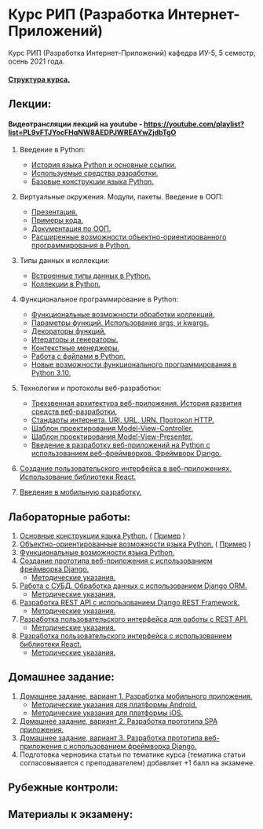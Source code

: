 # Курс РИП (Разработка Интернет-Приложений)
Курс РИП (Разработка Интернет-Приложений) кафедра ИУ-5, 5 семестр, осень 2021 года.

#### [Структура курса.](https://github.com/iu5team/iu5web-fall-2021/blob/master/pres/rip_intro.pdf)

## Лекции:

#### Видеотрансляции лекций на youtube - https://youtube.com/playlist?list=PL9vFTJYocFHqNW8AEDPJWREAYwZjdbTgO

1. Введение в Python:
    * [История языка Python и основные ссылки.](https://github.com/iu5team/iu5web-fall-2021/wiki/python_intro)
    * [Используемые средства разработки.](https://github.com/iu5team/iu5web-fall-2021/wiki/IDE)
    * [Базовые конструкции языка Python.](https://nbviewer.jupyter.org/github/iu5team/iu5web-fall-2021/blob/main/notebooks/lect_1/python_lect_1.ipynb)

1. Виртуальные окружения. Модули, пакеты. Введение в ООП:
    * [Презентация.](https://github.com/iu5team/iu5web-fall-2021/blob/main/pres/lect2/oop.pdf)
    * [Примеры кода.](/code/lect2_code)
    * [Документация по ООП.](https://docs.python.org/3/tutorial/classes.html)
    * [Расширенные возможности объектно-ориентированного программирования в Python.](https://nbviewer.jupyter.org/github/iu5team/iu5web-fall-2021/blob/main/notebooks/oop/oop_adv.ipynb)

1. Типы данных и коллекции:
    * [Встроенные типы данных в Python.](https://nbviewer.jupyter.org/github/iu5team/iu5web-fall-2021/blob/main/notebooks/types_collections/built_in_types.ipynb)
    * [Коллекции в Python.](https://nbviewer.jupyter.org/github/iu5team/iu5web-fall-2021/blob/main/notebooks/types_collections/collections.ipynb)


1. Функциональное программирование в Python:
    * [Функциональные возможности обработки коллекций.](https://nbviewer.jupyter.org/github/iu5team/iu5web-fall-2021/blob/main/notebooks/fp/fp_collections.ipynb)
    * [Параметры функций. Использование args, и kwargs.](https://nbviewer.jupyter.org/github/iu5team/iu5web-fall-2021/blob/main/notebooks/fp/args_kwargs.ipynb)
    * [Декораторы функций.](https://nbviewer.jupyter.org/github/iu5team/iu5web-fall-2021/blob/main/notebooks/fp/decorators.ipynb)
    * [Итераторы и генераторы.](https://nbviewer.jupyter.org/github/iu5team/iu5web-fall-2021/blob/main/notebooks/fp/iterators_generators.ipynb)
    * [Контекстные менеджеры.](https://nbviewer.jupyter.org/github/iu5team/iu5web-fall-2021/blob/main/notebooks/fp/context_managers.ipynb)
    * [Работа с файлами в Python.](https://nbviewer.jupyter.org/github/iu5team/iu5web-fall-2021/blob/main/notebooks/fp/files/files.ipynb)
    * [Новые возможности функционального программирования в Python 3.10.](https://docs.python.org/3.10/whatsnew/3.10.html)

1. Технологии и протоколы веб-разработки:
    * [Трехзвенная архитектура веб-приложения. История развития средств веб-разработки.](https://github.com/iu5team/iu5web-fall-2021/blob/main/pres/lect_web/web_intro.pdf)
    * [Стандарты интернета. URI, URL, URN. Протокол HTTP.](https://github.com/iu5team/iu5web-fall-2021/blob/main/pres/rip_http.pdf)
    * [Шаблон проектирования Model-View-Controller.](https://ru.wikipedia.org/wiki/Model-View-Controller)
    * [Шаблон проектирования Model-View-Presenter.](https://ru.wikipedia.org/wiki/Model-View-Presenter)
    * [Введение в разработку веб-приложений на Python с использованием веб-фреймворков. Фреймворк Django.](https://github.com/iu5team/iu5web-fall-2021/blob/main/pres/rip_django_2021.pdf)

1. [Создание пользовательского интерфейса в веб-приложениях. Использование библиотеки React.](https://drive.google.com/drive/folders/1S-YLnrPBgmECDtE6sowZgRSlGpP3ayIK)

1. [Введение в мобильную разработку.](https://github.com/iu5team/iu5web-fall-2021/blob/main/pres/rip_mobile.pdf)


## Лабораторные работы:
1. [Основные конструкции языка Python.](https://github.com/iu5team/iu5web-fall-2021/wiki/lab_python_intro) ( [Пример](/code/lab1_code) )
1. [Объектно-ориентированные возможности языка Python.](https://github.com/iu5team/iu5web-fall-2021/wiki/lab_python_oop) ( [Пример](/code/lab2_code) )
1. [Функциональные возможности языка Python.](https://github.com/iu5team/iu5web-fall-2021/wiki/lab_python_fp)
1. [Создание прототипа веб-приложения с использованием фреймворка Django.](https://github.com/iu5team/iu5web-fall-2021/wiki/lab_django)
    * [Методические указания.](https://github.com/iu5team/iu5web-fall-2021/blob/main/tutorials/lab4/lab4_tutorial.md)    
1. [Работа с СУБД. Обработка данных с использованием Django ORM.](https://github.com/iu5team/iu5web-fall-2021/wiki/lab_orm)
    * [Методические указания.](https://github.com/iu5team/iu5web-fall-2021/blob/main/tutorials/lab5/lab5_tutorial.md)    
1. [Разработка REST API с использованием Django REST Framework.](https://github.com/iu5team/iu5web-fall-2021/wiki/lab_drf)
    * [Методические указания.](https://github.com/iu5team/iu5web-fall-2021/blob/main/tutorials/lab6/lab6_tutorial.md)    
1. [Разработка пользовательского интерфейса для работы с REST API.](https://github.com/iu5team/iu5web-fall-2021/wiki/lab_js1)
    * [Методические указания.](https://github.com/iu5team/iu5web-fall-2021/blob/main/tutorials/lab7/lab7_tutorial.md)    
1. [Разработка пользовательского интерфейса с использованием библиотеки React.](https://github.com/iu5team/iu5web-fall-2021/wiki/lab_js2)
    * [Методические указания.](https://github.com/iu5team/iu5web-fall-2021/blob/main/tutorials/lab8/lab8_tutorial.md)    

## Домашнее задание:

1. [Домашнее задание, вариант 1. Разработка мобильного приложения.](https://github.com/iu5team/iu5web-fall-2021/wiki/DZ_v1)
    * [Методические указания для платформы Android.](https://github.com/iu5team/iu5web-fall-2021/blob/main/tutorials/android_tutorial/android_tutorial.md)
    * [Методические указания для платформы iOS.](https://github.com/iu5team/iu5web-fall-2021/blob/main/tutorials/ios_tutorial/ios_tutorial.md)
2. [Домашнее задание, вариант 2. Разработка прототипа SPA приложения.](https://github.com/iu5team/iu5web-fall-2021/wiki/DZ_v2)
3. [Домашнее задание, вариант 3. Разработка прототипа веб-приложения с использованием фреймворка Django.](https://github.com/iu5team/iu5web-fall-2021/wiki/DZ_v3)
4. Подготовка черновика статьи по тематике курса (тематика статьи согласовывается с преподавателем) добавляет +1 балл на экзамене.


## Рубежные контроли:

## Материалы к экзамену:


